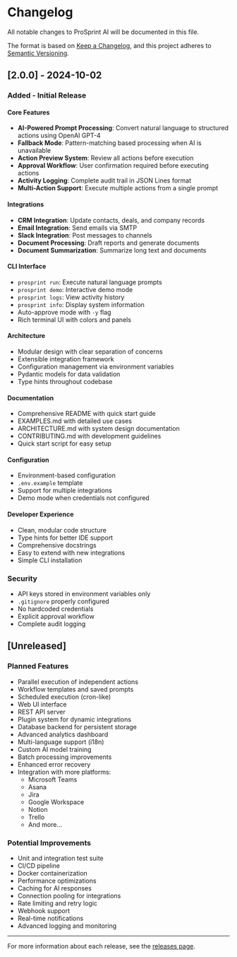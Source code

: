# Changelog

All notable changes to ProSprint AI will be documented in this file.

The format is based on [Keep a Changelog](https://keepachangelog.com/en/1.0.0/),
and this project adheres to [Semantic Versioning](https://semver.org/spec/v2.0.0.html).

## [2.0.0] - 2024-10-02

### Added - Initial Release

#### Core Features
- **AI-Powered Prompt Processing**: Convert natural language to structured actions using OpenAI GPT-4
- **Fallback Mode**: Pattern-matching based processing when AI is unavailable
- **Action Preview System**: Review all actions before execution
- **Approval Workflow**: User confirmation required before executing actions
- **Activity Logging**: Complete audit trail in JSON Lines format
- **Multi-Action Support**: Execute multiple actions from a single prompt

#### Integrations
- **CRM Integration**: Update contacts, deals, and company records
- **Email Integration**: Send emails via SMTP
- **Slack Integration**: Post messages to channels
- **Document Processing**: Draft reports and generate documents
- **Document Summarization**: Summarize long text and documents

#### CLI Interface
- `prosprint run`: Execute natural language prompts
- `prosprint demo`: Interactive demo mode
- `prosprint logs`: View activity history
- `prosprint info`: Display system information
- Auto-approve mode with `-y` flag
- Rich terminal UI with colors and panels

#### Architecture
- Modular design with clear separation of concerns
- Extensible integration framework
- Configuration management via environment variables
- Pydantic models for data validation
- Type hints throughout codebase

#### Documentation
- Comprehensive README with quick start guide
- EXAMPLES.md with detailed use cases
- ARCHITECTURE.md with system design documentation
- CONTRIBUTING.md with development guidelines
- Quick start script for easy setup

#### Configuration
- Environment-based configuration
- `.env.example` template
- Support for multiple integrations
- Demo mode when credentials not configured

#### Developer Experience
- Clean, modular code structure
- Type hints for better IDE support
- Comprehensive docstrings
- Easy to extend with new integrations
- Simple CLI installation

### Security
- API keys stored in environment variables only
- `.gitignore` properly configured
- No hardcoded credentials
- Explicit approval workflow
- Complete audit logging

## [Unreleased]

### Planned Features
- Parallel execution of independent actions
- Workflow templates and saved prompts
- Scheduled execution (cron-like)
- Web UI interface
- REST API server
- Plugin system for dynamic integrations
- Database backend for persistent storage
- Advanced analytics dashboard
- Multi-language support (i18n)
- Custom AI model training
- Batch processing improvements
- Enhanced error recovery
- Integration with more platforms:
  - Microsoft Teams
  - Asana
  - Jira
  - Google Workspace
  - Notion
  - Trello
  - And more...

### Potential Improvements
- Unit and integration test suite
- CI/CD pipeline
- Docker containerization
- Performance optimizations
- Caching for AI responses
- Connection pooling for integrations
- Rate limiting and retry logic
- Webhook support
- Real-time notifications
- Advanced logging and monitoring

---

For more information about each release, see the [releases page](https://github.com/stewartDMS/ProSprint2.0/releases).
